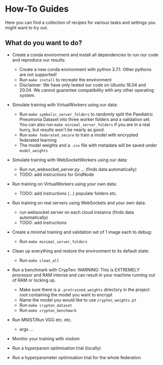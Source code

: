# How-To Guides

Here you can find a collection of recipes for various tasks and settings you might want to try out.

## What do you want to do?

- Create a conda environment and install all dependencies to run our code and reproduce our results:
    - Create a new conda environment with python 3.7.1. Other pythons are not supported!
    - Run `make install` to recreate the environment
    - Disclaimer: We have only tested our code on Ubuntu 18.04 and 20.04. We cannot guarantee compatibility with any other operating system.

- Simulate training with VirtualWorkers using our data:
    - Run `make symbolic_server_folders` to randomly split the Paediatric Pneumonia Dataset into three worker folders and a validation set. You can also run `make minimal_server_folders` if you are in a real hurry, but results won't be nearly as good.
    - Run `make federated_secure` to train a model with encrypted federated learning
    - The model weights and a `.csv` file with metadata will be saved under `model_weights`

- Simulate training with WebSocketWorkers using our data:
    - Run run_websocket_server.py ... (finds data automatically)
    - TODO: add instructions for GridNode

- Run training on VirtualWorkers using your own data:
    - TODO: add instructions (...) populate folders etc.

- Run training on real servers using WebSockets and your own data:
    - run websocket server on each cloud instance (finds data automatically)
    - TODO: add instructions

- Create a minimal training and validation set of 1 image each to debug:
    - Run `make minimal_server_folders`

- Clean up everything and restore the environment to its default state:
    - Run `make clean_all`

- Run a benchmark with CrypTen:
    WARNING: This is EXTREMELY processor and RAM intense and can result in your machine running out of RAM or locking up.
    - Make sure there is a `.pretrained_weights` directory in the project root containing the model you want to encrypt
    - Name the model you would like to use `crypten_weights.pt`
    - Run `make crypten_dataset`
    - Run `make crypten_benchmark`
    

- Run MNIST/Run VGG etc. etc. 
    - args ...

- Monitor your training with visdom

- Run a hyperparam optimisation trial (locally)

- Run a hyperparameter optimisation trial for the whole federation
